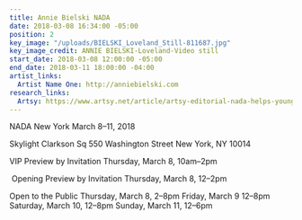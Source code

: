 ```yaml
---
title: Annie Bielski NADA
date: 2018-03-08 16:34:00 -05:00
position: 2
key_image: "/uploads/BIELSKI_Loveland_Still-811687.jpg"
key_image_credit: ANNIE BIELSKI-Loveland-Video still
start_date: 2018-03-08 12:00:00 -05:00
end_date: 2018-03-11 18:00:00 -04:00
artist_links:
  Artist Name One: http://anniebielski.com
research_links:
  Artsy: https://www.artsy.net/article/artsy-editorial-nada-helps-young-galleries-hard-times
---
```


NADA New York
March 8–11, 2018

Skylight Clarkson Sq
550 Washington Street
New York, NY 10014

VIP Preview by Invitation
Thursday, March 8, 10am–2pm

 Opening Preview by Invitation
Thursday, March 8, 12–2pm 

Open to the Public
Thursday, March 8, 2–8pm
Friday, March 9 12–8pm
Saturday, March 10, 12–8pm
Sunday, March 11, 12–6pm